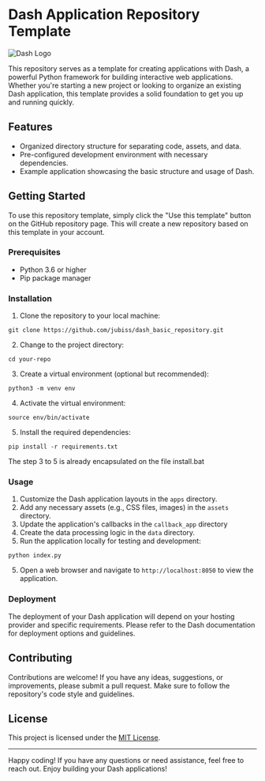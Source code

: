 # Dash Application Repository Template

![Dash Logo](https://upload.wikimedia.org/wikipedia/commons/3/34/Plotly-logo-01-square.png)

This repository serves as a template for creating applications with Dash, a powerful Python framework for building interactive web applications. Whether you're starting a new project or looking to organize an existing Dash application, this template provides a solid foundation to get you up and running quickly.

## Features

- Organized directory structure for separating code, assets, and data.
- Pre-configured development environment with necessary dependencies.
- Example application showcasing the basic structure and usage of Dash.

## Getting Started

To use this repository template, simply click the "Use this template" button on the GitHub repository page. This will create a new repository based on this template in your account.

### Prerequisites

- Python 3.6 or higher
- Pip package manager

### Installation

1. Clone the repository to your local machine:

```
git clone https://github.com/jubiss/dash_basic_repository.git
```

2. Change to the project directory:

```
cd your-repo
```

3. Create a virtual environment (optional but recommended):

```
python3 -m venv env
```

4. Activate the virtual environment:

```
source env/bin/activate
```

5. Install the required dependencies:

```
pip install -r requirements.txt
```

The step 3 to 5 is already encapsulated on the file install.bat

### Usage

1. Customize the Dash application layouts in the `apps` directory.
2. Add any necessary assets (e.g., CSS files, images) in the `assets` directory.
3. Update the application's callbacks in the `callback_app` directory
4. Create the data processing logic in the `data` directory.
4. Run the application locally for testing and development:

```
python index.py
```

5. Open a web browser and navigate to `http://localhost:8050` to view the application.

### Deployment

The deployment of your Dash application will depend on your hosting provider and specific requirements. Please refer to the Dash documentation for deployment options and guidelines.

## Contributing

Contributions are welcome! If you have any ideas, suggestions, or improvements, please submit a pull request. Make sure to follow the repository's code style and guidelines.

## License

This project is licensed under the [MIT License](LICENSE).

---

Happy coding! If you have any questions or need assistance, feel free to reach out. Enjoy building your Dash applications!
